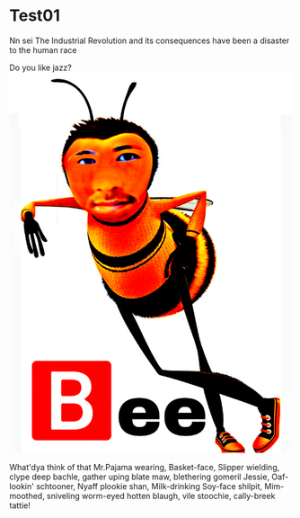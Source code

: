 # Test01

Nn sei
The Industrial Revolution and its consequences have been a disaster to the human race

Do you like jazz?
![🅱ee](./jazz.png)

What'dya think of that Mr.Pajama wearing, Basket-face, Slipper wielding, clype deep bachle, gather uping blate maw, blethering gomeril Jessie, Oaf-lookin' schtooner, Nyaff plookie shan, Milk-drinking Soy-face shilpit, Mim-moothed, sniveling worm-eyed hotten blaugh, vile stoochie, cally-breek tattie!
